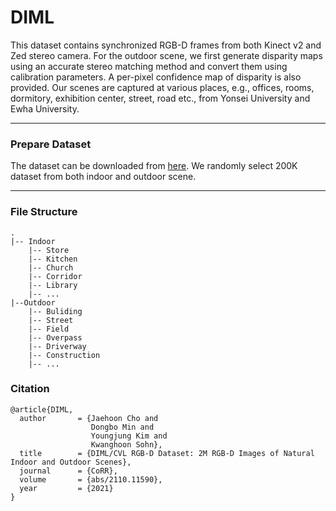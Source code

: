 


# DIML

This dataset contains synchronized RGB-D frames from both Kinect v2 and Zed stereo camera. For the outdoor scene, we first generate disparity maps using an accurate stereo matching method and convert them using calibration parameters. A per-pixel confidence map of disparity is also provided. Our scenes are captured at various places, e.g., offices, rooms, dormitory, exhibition center, street, road etc., from Yonsei University and Ewha University.

---

### Prepare Dataset

The dataset can be downloaded from [here](https://dimlrgbd.github.io/).
We randomly select 200K dataset from both indoor and outdoor scene. 

---

### File Structure
```
.
|-- Indoor
    |-- Store
    |-- Kitchen
    |-- Church
    |-- Corridor
    |-- Library
    |-- ...
|--Outdoor
    |-- Buliding
    |-- Street
    |-- Field
    |-- Overpass
    |-- Driverway
    |-- Construction
    |-- ...
```


### Citation
```
@article{DIML,
  author       = {Jaehoon Cho and
                  Dongbo Min and
                  Youngjung Kim and
                  Kwanghoon Sohn},
  title        = {DIML/CVL RGB-D Dataset: 2M RGB-D Images of Natural Indoor and Outdoor Scenes},
  journal      = {CoRR},
  volume       = {abs/2110.11590},
  year         = {2021}
}
```